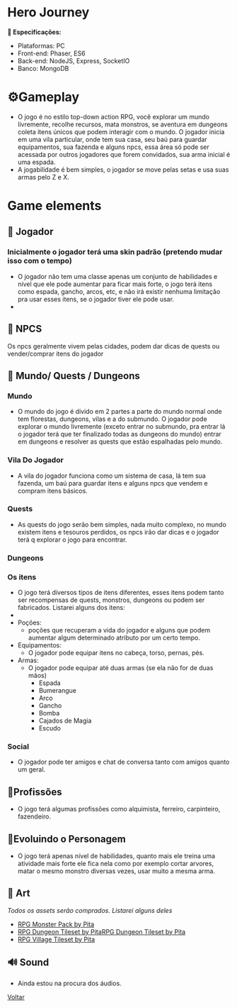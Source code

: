 # Hero Journey

**👥 Especificações:**

* Plataformas: PC
* Front-end: Phaser, ES6
* Back-end: NodeJS, Express, SocketIO
* Banco: MongoDB

  
# ⚙️Gameplay

* O jogo é no estilo top-down action RPG, você explorar um mundo livremente, recolhe recursos, mata monstros, se aventura em dungeons coleta itens únicos que podem interagir com o mundo. O jogador inicia em uma vila particular, onde tem sua casa, seu baú para guardar equipamentos, sua fazenda e alguns npcs, essa área só pode ser acessada por outros jogadores que forem convidados, sua arma inicial é uma espada.
* A jogabilidade é bem simples, o jogador se move pelas setas e usa suas armas pelo Z e X.

# Game elements

## 👤 Jogador

### Inicialmente o jogador terá uma skin padrão (pretendo mudar isso com o tempo)

* O jogador não tem uma classe apenas um conjunto de habilidades e nível que ele pode aumentar para ficar mais forte, o jogo terá itens como espada, gancho, arcos, etc, e não irá existir nenhuma limitação pra usar esses itens, se o jogador tiver ele pode usar.
*  

## 👥 NPCS

Os npcs geralmente vivem pelas cidades, podem dar dicas de quests ou vender/comprar itens do jogador

## 🏰 Mundo/ Quests / Dungeons

### Mundo

* O mundo do jogo é divido em 2 partes a parte do mundo normal onde tem florestas, dungeons, vilas e a do submundo. O jogador pode explorar o mundo livremente (exceto entrar no submundo, pra entrar lá o jogador terá que ter finalizado todas as dungeons do mundo) entrar em dungeons e resolver as quests que estão espalhadas pelo mundo.

### Vila Do Jogador

* A vila do jogador funciona como um sistema de casa, lá tem sua fazenda, um baú para guardar itens e alguns npcs que vendem e compram itens básicos.

### Quests

* As quests do jogo serão bem simples, nada muito complexo, no mundo existem itens e tesouros perdidos, os npcs irão dar dicas e o jogador terá q explorar o jogo para encontrar. 

### Dungeons

### Os itens

* O jogo terá diversos tipos de itens diferentes, esses itens podem tanto ser recompensas de quests, monstros, dungeons ou podem ser fabricados. Listarei alguns dos itens:
* 
* Poções:
  * poções que recuperam a vida do jogador e alguns que podem aumentar algum determinado atributo por um certo tempo.
* Equipamentos:
  * O jogador pode equipar itens no cabeça, torso, pernas, pés.
* Armas:
  * O jogador pode equipar até duas armas (se ela não for de duas mãos)
    * Espada 
    * Bumerangue
    * Arco 
    * Gancho
    * Bomba
    * Cajados de Magia
    * Escudo

### Social

* O jogador pode ter amigos e chat de conversa tanto com amigos quanto um geral.

## 🧤Profissões

* O jogo terá algumas profissões como alquimista, ferreiro, carpinteiro, fazendeiro.

##  💪Evoluindo o Personagem

* O jogo terá apenas nível de habilidades, quanto mais ele treina uma atividade mais forte ele fica nela como por exemplo cortar arvores, matar o mesmo monstro diversas vezes, usar muito a mesma arma.

## 🎨 Art

*Todos os assets serão comprados. Listarei alguns deles*

* [RPG Monster Pack by Pita](https://pita.itch.io/rpg-monster-pack)
* [RPG Dungeon Tileset by Pita](https://pita.itch.io/rpg-dungeon-tileset)[RPG Dungeon Tileset by Pita](https://pita.itch.io/rpg-dungeon-tileset)
* [RPG Village Tileset by Pita](https://pita.itch.io/rpg-village-tileset) 

## 🔊 Sound

* Ainda estou na procura dos áudios.


[Voltar](../README.md)
